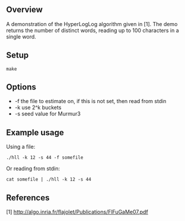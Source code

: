 ## Overview

A demonstration of the HyperLogLog algorithm given in [1]. The demo
returns the number of distinct words, reading up to 100 characters in a single
word.

## Setup

    make

## Options

* -f the file to estimate on, if this is not set, then read from stdin
* -k use 2^k buckets
* -s seed value for Murmur3

## Example usage

Using a file:

    ./hll -k 12 -s 44 -f somefile

Or reading from stdin:

    cat somefile | ./hll -k 12 -s 44

## References

[1] http://algo.inria.fr/flajolet/Publications/FlFuGaMe07.pdf
